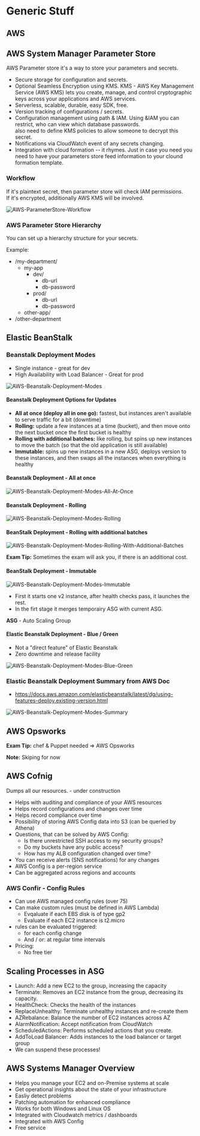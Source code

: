 # Generic Stuff

## AWS



## AWS System Manager Parameter Store

AWS Parameter store it's a way to store your parameters and secrets.

- Secure storage for configuration and secrets.
- Optional Seamless Encryption using KMS.
    KMS - AWS Key Management Service (AWS KMS) lets you create, manage, and control cryptographic keys across your applications and AWS services.
- Serverless, scalable, durable, easy SDK, free.
- Version tracking of configurations / secrets.
- Configuration management using path & IAM.
    Using &IAM you can restrict, who can view which database passwords.  
    also need to define KMS policies to allow someone to decrypt this secret.
- Notifications via CloudWatch event of any secrets changing.
- Integration with cloud formation -- it rhymes.
    Just in case you need you need to have your parameters store feed information to your clound formation template.

### Workflow

If it's plaintext secret, then parameter store will check IAM permissions.  
If it's encrypted, additionally AWS KMS will be involved.

![AWS-ParameterStore-Workflow](img/AWS-ParameterStore-Workflow.png)

### AWS Parameter Store Hierarchy

You can set up a hierarchy structure for your secrets.

Example:

- /my-department/
  - my-app
    - dev/
      - db-url
      - db-password
    - prod/
      - db-url
      - db-password
  - other-app/
- /other-department

## Elastic BeanStalk

### Beanstalk Deployment Modes

- Single instance - great for dev
- High Availability with Load Balancer - Great for prod

![AWS-Beanstalk-Deployment-Modes](img/AWS-Beanstalk-Deployment-Modes.png)

#### Beanstalk Deployment Options for Updates

- __All at once (deploy all in one go):__ fastest, but instances aren't available to serve traffic for a bit (downtime)
- __Rolling:__ update a few instances at a time (bucket), and then move onto the next bucket once the first bucket is healthy
- __Rolling with additional batches:__ like rolling, but spins up new instances to move the batch (so that the old application is still available)
- __Immutable:__ spins up new instances in a new ASG, deploys version to these instances, and then swaps all the instances when everything is healthy

#### Beanstalk Deployment - All at once

![AWS-Beanstalk-Deployment-Modes-All-At-Once](img/AWS-Beanstalk-Deployment-Modes-All-At-Once.png)

#### Beanstalk Deployment - Rolling

![AWS-Beanstalk-Deployment-Modes-Rolling](img/AWS-Beanstalk-Deployment-Modes-Rolling.png)

#### BeanStalk Deployment - Rolling with additional batches

![AWS-Beanstalk-Deployment-Modes-Rolling-With-Additional-Batches](img/AWS-Beanstalk-Deployment-Modes-Rolling-With-Additional-Batches.png)

__Exam Tip:__ Sometimes the exam will ask you, if there is an additional cost.

#### BeanStalk Deployment - Immutable

![AWS-Beanstalk-Deployment-Modes-Immutable](img/AWS-Beanstalk-Deployment-Modes-Immutable.png)

- First it starts one v2 instance, after health checks pass, it launches the rest.
- In the firt stage it merges temporairy ASG with current ASG.

__ASG__ - Auto Scaling Group

#### Elastic Beanstalk Deployment - Blue / Green

- Not a "direct feature" of Elastic Beanstalk
- Zero downtime and release facility

![AWS-Beanstalk-Deployment-Modes-Blue-Green](img/AWS-Beanstalk-Deployment-Modes-Blue-Green.png)

### Elastic Beanstalk Deployment Summary from AWS Doc

- <https://docs.aws.amazon.com/elasticbeanstalk/latest/dg/using-features-deploy.existing-version.html>

![AWS-Beanstalk-Deployment-Modes-Summary](img/AWS-Beanstalk-Deployment-Modes-Summary.png)

## AWS Opsworks

__Exam Tip:__ chef & Puppet needed => AWS Opsworks

__Note:__ Skiping for now

## AWS Cofnig

Dumps all our resources. - under construction

- Helps with auditing and compliance of your AWS resources
- Helps record configurations and changes over time
- Helps record compliance over time
- Possibility of storing AWS Config data into S3 (can be queried by Athena)
- Questions, that can be solved by AWS Config:
  - Is there unrestricted SSH access to my security groups?
  - Do my buckets have any public access?
  - How has my ALB configuration changed over time?
- You can receive alerts (SNS notifications) for any changes
- AWS Config is a per-region service
- Can be aggregated across regions and accounts

### AWS Confir - Config Rules

- Can use AWS managed config rules (over 75)
- Can make custom rules (must be defined in AWS Lambda)
  - Evqaluate if each EBS disk is of type gp2
  - Evaluate if each EC2 instance is t2.micro
- rules can be evaluated triggered:
  - for each config change
  - And / or: at regular time intervals
- Pricing:
  - No free tier

## Scaling Processes in ASG

- Launch: Add a new EC2 to the group, increasing the capacity
- Terminate: Removes an EC2 instance from the group, decreasing its capacity. 
- HealthCheck: Checks the health of the instances
- ReplaceUnhealthy: Terminate unhealthy instances and re-create them
- AZRebalance: Balance the number of EC2 instances across AZ
- AlarmNotification: Accept notification from CloudWatch
- ScheduledActions: Performs scheduled actions that you create.
- AddToLoad Balancer: Adds instances to the load balancer or target group
- We can suspend these processes!

## AWS Systems Manager Overview

- Helps you manage your EC2 and on-Premise systems at scale
- Get operational insights about the state of your infrastructure
- Easliy detect problems
- Patching automation for enhanced compliance
- Works for both Windows and Linux OS
- Integrated with Cloudwatch metrics / dashboards
- Integrated with AWS Config
- Free service


